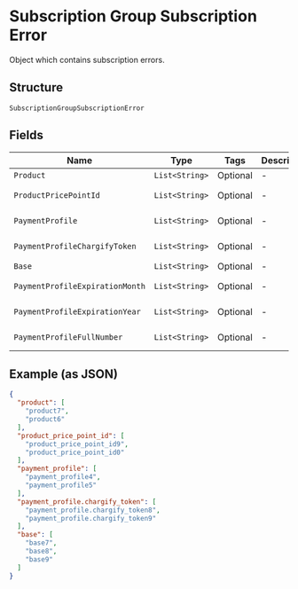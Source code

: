 
# Subscription Group Subscription Error

Object which contains subscription errors.

## Structure

`SubscriptionGroupSubscriptionError`

## Fields

| Name | Type | Tags | Description | Getter | Setter |
|  --- | --- | --- | --- | --- | --- |
| `Product` | `List<String>` | Optional | - | List<String> getProduct() | setProduct(List<String> product) |
| `ProductPricePointId` | `List<String>` | Optional | - | List<String> getProductPricePointId() | setProductPricePointId(List<String> productPricePointId) |
| `PaymentProfile` | `List<String>` | Optional | - | List<String> getPaymentProfile() | setPaymentProfile(List<String> paymentProfile) |
| `PaymentProfileChargifyToken` | `List<String>` | Optional | - | List<String> getPaymentProfileChargifyToken() | setPaymentProfileChargifyToken(List<String> paymentProfileChargifyToken) |
| `Base` | `List<String>` | Optional | - | List<String> getBase() | setBase(List<String> base) |
| `PaymentProfileExpirationMonth` | `List<String>` | Optional | - | List<String> getPaymentProfileExpirationMonth() | setPaymentProfileExpirationMonth(List<String> paymentProfileExpirationMonth) |
| `PaymentProfileExpirationYear` | `List<String>` | Optional | - | List<String> getPaymentProfileExpirationYear() | setPaymentProfileExpirationYear(List<String> paymentProfileExpirationYear) |
| `PaymentProfileFullNumber` | `List<String>` | Optional | - | List<String> getPaymentProfileFullNumber() | setPaymentProfileFullNumber(List<String> paymentProfileFullNumber) |

## Example (as JSON)

```json
{
  "product": [
    "product7",
    "product6"
  ],
  "product_price_point_id": [
    "product_price_point_id9",
    "product_price_point_id0"
  ],
  "payment_profile": [
    "payment_profile4",
    "payment_profile5"
  ],
  "payment_profile.chargify_token": [
    "payment_profile.chargify_token8",
    "payment_profile.chargify_token9"
  ],
  "base": [
    "base7",
    "base8",
    "base9"
  ]
}
```

